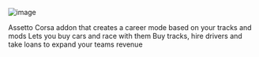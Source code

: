 ![image](https://user-images.githubusercontent.com/60661612/235395499-95b03981-27aa-4458-a7bf-5dccff519ea9.png)

Assetto Corsa addon that creates a career mode based on your tracks and mods
Lets you buy cars and race with them
Buy tracks, hire drivers and take loans to expand your teams revenue
